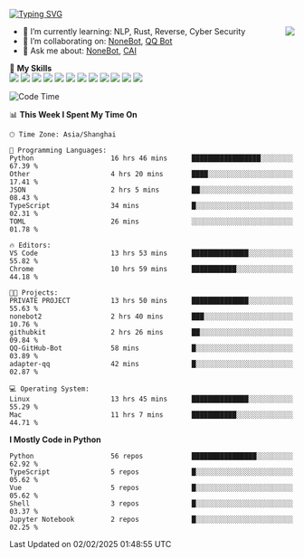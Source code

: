 [![Typing SVG](https://readme-typing-svg.herokuapp.com?size=25&duration=2500&color=8C43EA&vCenter=true&width=200&height=40&lines=Hi+there+%F0%9F%91%8B%F0%9F%8F%BB;I'm+yanyongyu)](https://git.io/typing-svg)

<a href="#">
  <img align="right" src="https://github-readme-stats.vercel.app/api?username=yanyongyu&count_private=true&show_icons=true&bg_color=15,f2f7fd,E0EAFC" />
</a>

- 🌱 I’m currently learning: NLP, Rust, Reverse, Cyber Security
- 👯 I’m collaborating on: [NoneBot](https://github.com/nonebot), [QQ Bot](https://github.com/Mrs4s/go-cqhttp)
- 💬 Ask me about: [NoneBot](https://github.com/nonebot), [CAI](https://github.com/cscs181/CAI)

🌟 **My Skills**  
![](https://img.shields.io/badge/-Python-3e74a2?style=flat-square&logo=Python&logoColor=fff)
![](https://img.shields.io/badge/-TypeScript-3178C6?style=flat-square&logo=TypeScript&logoColor=fff)
![](https://img.shields.io/badge/-Vue-4fc08d?style=flat-square&logo=Vue.js&logoColor=fff)
![](https://img.shields.io/badge/-React-2d98ce?style=flat-square&logo=React&logoColor=fff)
![](https://img.shields.io/badge/-FastAPI-009688?style=flat-square&logo=FastAPI&logoColor=fff)
![](https://img.shields.io/badge/-Linux-000000?style=flat-square&logo=Linux&logoColor=fff)
![](https://img.shields.io/badge/-Docker-2496ED?style=flat-square&logo=Docker&logoColor=fff)
![](https://img.shields.io/badge/-Kubernetes-326CE5?style=flat-square&logo=Kubernetes&logoColor=fff)
![](https://img.shields.io/badge/-GitHub%20Actions-2088FF?style=flat-square&logo=GitHubActions&logoColor=fff)
![](https://img.shields.io/badge/-PostgreSQL-4169E1?style=flat-square&logo=PostgreSQL&logoColor=fff)
![](https://img.shields.io/badge/-Redis-DC382D?style=flat-square&logo=Redis&logoColor=fff)
![](https://img.shields.io/badge/-MongoDB-47A248?style=flat-square&logo=MongoDB&logoColor=fff)

<!--START_SECTION:waka-->
![Code Time](http://img.shields.io/badge/Code%20Time-7%2C151%20hrs%2045%20mins-blue)

📊 **This Week I Spent My Time On** 

```text
🕑︎ Time Zone: Asia/Shanghai

💬 Programming Languages: 
Python                   16 hrs 46 mins      █████████████████░░░░░░░░   67.39 % 
Other                    4 hrs 20 mins       ████░░░░░░░░░░░░░░░░░░░░░   17.41 % 
JSON                     2 hrs 5 mins        ██░░░░░░░░░░░░░░░░░░░░░░░   08.43 % 
TypeScript               34 mins             █░░░░░░░░░░░░░░░░░░░░░░░░   02.31 % 
TOML                     26 mins             ░░░░░░░░░░░░░░░░░░░░░░░░░   01.78 % 

🔥 Editors: 
VS Code                  13 hrs 53 mins      ██████████████░░░░░░░░░░░   55.82 % 
Chrome                   10 hrs 59 mins      ███████████░░░░░░░░░░░░░░   44.18 % 

🐱‍💻 Projects: 
PRIVATE PROJECT          13 hrs 50 mins      ██████████████░░░░░░░░░░░   55.63 % 
nonebot2                 2 hrs 40 mins       ███░░░░░░░░░░░░░░░░░░░░░░   10.76 % 
githubkit                2 hrs 26 mins       ██░░░░░░░░░░░░░░░░░░░░░░░   09.84 % 
QQ-GitHub-Bot            58 mins             █░░░░░░░░░░░░░░░░░░░░░░░░   03.89 % 
adapter-qq               42 mins             █░░░░░░░░░░░░░░░░░░░░░░░░   02.87 % 

💻 Operating System: 
Linux                    13 hrs 45 mins      ██████████████░░░░░░░░░░░   55.29 % 
Mac                      11 hrs 7 mins       ███████████░░░░░░░░░░░░░░   44.71 % 
```

**I Mostly Code in Python** 

```text
Python                   56 repos            ████████████████░░░░░░░░░   62.92 % 
TypeScript               5 repos             █░░░░░░░░░░░░░░░░░░░░░░░░   05.62 % 
Vue                      5 repos             █░░░░░░░░░░░░░░░░░░░░░░░░   05.62 % 
Shell                    3 repos             █░░░░░░░░░░░░░░░░░░░░░░░░   03.37 % 
Jupyter Notebook         2 repos             █░░░░░░░░░░░░░░░░░░░░░░░░   02.25 % 
```




 Last Updated on 02/02/2025 01:48:55 UTC
<!--END_SECTION:waka-->
